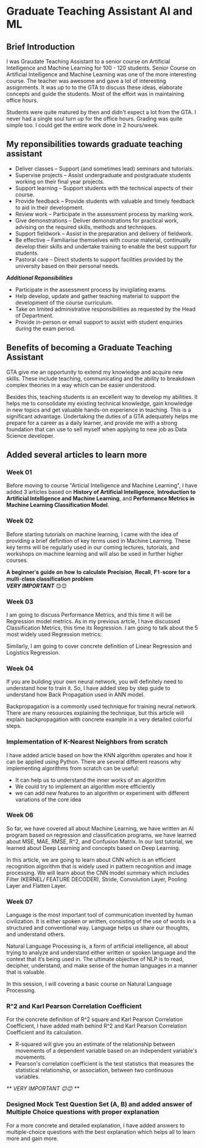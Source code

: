 # Graduate Teaching Assistant AI and ML

## Brief Introduction

I was Graudate Teaching Assistant to a senior course on Artificial Intelligence and Machine Learning for 100 - 120 students. Senior Course on Artificial Intelligence and Machine Learning was one of the more interesting course. The teacher was awesome and gave a lot of interesting assignments. It was up to to the GTA to discuss these ideas, elaborate concepts and guide the students. Most of the effort was in maintaining office hours. 

Students were quite matured by then and didn't expect a lot from the GTA. I never had a single soul turn up for the office hours. Grading was quite simple too. I could get the entire work done in 2 hours/week.

## My reponsibilities towards graduate teaching assistant

* Deliver classes – Support (and sometimes lead) seminars and tutorials.
* Supervise projects – Assist undergraduate and postgraduate students working on their final year projects.
* Support learning – Support students with the technical aspects of their course.
* Provide feedback – Provide students with valuable and timely feedback to aid in their development.
* Review work – Participate in the assessment process by marking work.
* Give demonstrations – Deliver demonstrations for practical work, advising on the required skills, methods and techniques.
* Support fieldwork – Assist in the preparation and delivery of fieldwork.
* Be effective – Familiarise themselves with course material, continually develop their skills and undertake training to enable the best support for students.
* Pastoral care – Direct students to support facilities provided by the university based on their personal needs.

_**Additional Reponsibilities**_

* Participate in the assessment process by invigilating exams.
* Help develop, update and gather teaching material to support the development of the course curriculum.
* Take on limited administrative responsibilities as requested by the Head of Department.
* Provide in-person or email support to assist with student enquiries during the exam period.

## Benefits of becoming a Graduate Teaching Assistant

GTA give me an opportunity to extend my knowledge and acquire new skills. These include teaching, communicating and the ability to breakdown complex theories in a way which can be easier understood. 

Besides this, teaching students is an excellent way to develop my abilities. It helps me to consolidate my existing technical knowledge, gain knowledge in new topics and get valuable hands-on experience in teaching. This is a significant advantage. Undertaking the duties of a GTA adequately helps me prepare for a career as a daily learner, and provide me  with a strong foundation that can use to sell myself when applying to new job as Data Science developer.


## Added several articles to learn more

### Week 01

Before moving to course "Articial Intelligence and Machine Learning", I have added 3 articles based on **History of Artificial Intelligence**, **Introduction to Artificial Intelligence and Machine Learning**, and **Performance Metrics in Machine Learning Classification Model**. 

### Week 02

Before starting tutorials on machine learning, I came with the idea of providing a brief definition of key terms used in Machine Learning. These key terms will be regularly used in our coming lectures, tutorials, and workshops on machine learning and will also be used in further higher courses.

𝐀 𝐛𝐞𝐠𝐢𝐧𝐧𝐞𝐫’𝐬 𝐠𝐮𝐢𝐝𝐞 𝐨𝐧 𝐡𝐨𝐰 𝐭𝐨 𝐜𝐚𝐥𝐜𝐮𝐥𝐚𝐭𝐞 𝐏𝐫𝐞𝐜𝐢𝐬𝐢𝐨𝐧, 𝐑𝐞𝐜𝐚𝐥𝐥, 𝐅𝟏-𝐬𝐜𝐨𝐫𝐞 𝐟𝐨𝐫 𝐚 𝐦𝐮𝐥𝐭𝐢-𝐜𝐥𝐚𝐬𝐬 𝐜𝐥𝐚𝐬𝐬𝐢𝐟𝐢𝐜𝐚𝐭𝐢𝐨𝐧 𝐩𝐫𝐨𝐛𝐥𝐞𝐦 <br>
_**VERY IMPORTANT**_ 😊😊

### Week 03

I am going to discuss Performance Metrics, and this time it will be Regression model metrics. As in my previous artcle, I have discussed Classification Metrics, this time its Regression. I am going to talk about the 5 most widely used Regression metrics:

Similarly, I am going to cover concrete definition of Linear Regression and Logistics Regression.

### Week 04 

If you are building your own neural network, you will definitely need to understand how to train it. So, I have added step by step guide to understand how Back Propagation used in ANN model. 

Backpropagation is a commonly used technique for training neural network. There are many resources explaining the technique, but this article will explain backpropagation with concrete example in a very detailed colorful steps.

### Implementation of K-Nearest Neighbors from scratch

I have added article based on how the KNN algorithm operates and how it can be applied using Python. There are several different reasons why implementing algorithms from scratch can be useful:

* It can help us to understand the inner works of an algorithm
* We could try to implement an algorithm more efficiently
* we can add new features to an algorithm or experiment with different variations of the core idea

### Week 06

So far, we have covered all about Machine Learning, we have written an AI program based on regression and classification programs, we have learned about MSE, MAE, RMSE, R^2, and Confusion Matrix. In our last tutorial, we learned about Deep Learning and concepts based on Deep Learning.

In this article, we are going to learn about CNN which is an efficient recognition algorithm that is widely used in pattern recognition and image processing. We will learn about the CNN model summary which includes Filter (KERNEL/ FEATURE DECODER), Stride, Convolution Layer, Pooling Layer and Flatten Layer.


### Week 07

Language is the most important tool of communication invented by human civilization. It is either spoken or written, consisting of the use of words in a structured and conventional way. Language helps us share our thoughts, and understand others.

Natural Language Processing is, a form of artificial intelligence, all about trying to analyze and understand either written or spoken language and the context that it’s being used in. The ultimate objective of NLP is to read, decipher, understand, and make sense of the human languages in a manner that is valuable.

In this session, I will covering a basic course on Natural Language Processing.

### R^2 and Karl Pearson Correlation Coefficient 

For the concrete definition of R^2 square and Karl Pearson Correlation Coefficient, I have added math behind R^2 and Karl Pearson Correlation Coefficient and its calculation. 

* R-squared will give you an estimate of the relationship between movements of a dependent variable based on an independent variable's movements.
* Pearson's correlation coefficient is the test statistics that measures the statistical relationship, or association, between two continuous variables.

_** VERY IMPORTANT 😊😊 **_

### Designed Mock Test Question Set (A, B) and added answer of Multiple Choice questions with proper explanation

For a more concrete and detailed explanation, I have added answers to multiple-choice questions with the best explanation which helps all to learn more and gain more. 

